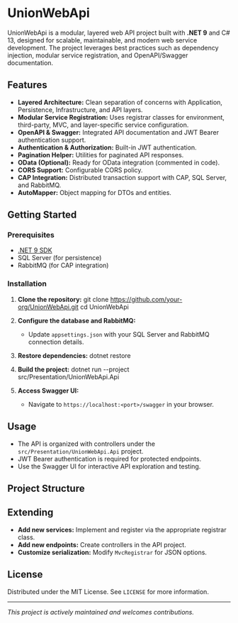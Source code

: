 # UnionWebApi

UnionWebApi is a modular, layered web API project built with **.NET 9** and C# 13, designed for scalable, maintainable, and modern web service development. The project leverages best practices such as dependency injection, modular service registration, and OpenAPI/Swagger documentation.

## Features

- **Layered Architecture:** Clean separation of concerns with Application, Persistence, Infrastructure, and API layers.
- **Modular Service Registration:** Uses registrar classes for environment, third-party, MVC, and layer-specific service configuration.
- **OpenAPI & Swagger:** Integrated API documentation and JWT Bearer authentication support.
- **Authentication & Authorization:** Built-in JWT authentication.
- **Pagination Helper:** Utilities for paginated API responses.
- **OData (Optional):** Ready for OData integration (commented in code).
- **CORS Support:** Configurable CORS policy.
- **CAP Integration:** Distributed transaction support with CAP, SQL Server, and RabbitMQ.
- **AutoMapper:** Object mapping for DTOs and entities.

## Getting Started

### Prerequisites

- [.NET 9 SDK](https://dotnet.microsoft.com/download/dotnet/9.0)
- SQL Server (for persistence)
- RabbitMQ (for CAP integration)

### Installation

1. **Clone the repository:**
  git clone https://github.com/your-org/UnionWebApi.git cd UnionWebApi

2. **Configure the database and RabbitMQ:**
   - Update `appsettings.json` with your SQL Server and RabbitMQ connection details.

3. **Restore dependencies:**
  dotnet restore

4. **Build the project:**
  dotnet run --project src/Presentation/UnionWebApi.Api


6. **Access Swagger UI:**
   - Navigate to `https://localhost:<port>/swagger` in your browser.

## Usage

- The API is organized with controllers under the `src/Presentation/UnionWebApi.Api` project.
- JWT Bearer authentication is required for protected endpoints.
- Use the Swagger UI for interactive API exploration and testing.

## Project Structure

## Extending

- **Add new services:** Implement and register via the appropriate registrar class.
- **Add new endpoints:** Create controllers in the API project.
- **Customize serialization:** Modify `MvcRegistrar` for JSON options.

## License

Distributed under the MIT License. See `LICENSE` for more information.

---

*This project is actively maintained and welcomes contributions.*
